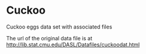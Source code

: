 Cuckoo
======

Cuckoo eggs data set with associated files

The url of the original data file is at http://lib.stat.cmu.edu/DASL/Datafiles/cuckoodat.html
